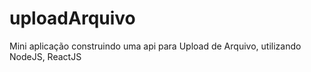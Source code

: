 # uploadArquivo
Mini aplicação construindo uma api para Upload de Arquivo, utilizando NodeJS, ReactJS
